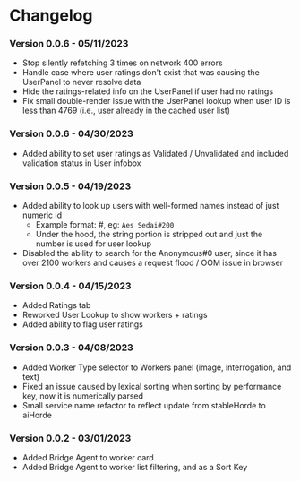 # Changelog

### Version 0.0.6 - 05/11/2023
- Stop silently refetching 3 times on network 400 errors
- Handle case where user ratings don't exist that was causing the UserPanel to never resolve data
- Hide the ratings-related info on the UserPanel if user had no ratings
- Fix small double-render issue with the UserPanel lookup when user ID is less than 4769 (i.e., user already in the cached user list)

### Version 0.0.6 - 04/30/2023
- Added ability to set user ratings as Validated / Unvalidated and included validation status in User infobox

### Version 0.0.5 - 04/19/2023
- Added ability to look up users with well-formed names instead of just numeric id
  - Example format: <string>#<number>, eg: `Aes Sedai#200`
  - Under the hood, the string portion is stripped out and just the number is used for user lookup
- Disabled the ability to search for the Anonymous#0 user, since it has over 2100 workers and causes a request flood / OOM issue in browser

### Version 0.0.4 - 04/15/2023
- Added Ratings tab
- Reworked User Lookup to show workers + ratings
- Added ability to flag user ratings

### Version 0.0.3 - 04/08/2023
- Added Worker Type selector to Workers panel (image, interrogation, and text)
- Fixed an issue caused by lexical sorting when sorting by performance key, now it is numerically parsed
- Small service name refactor to reflect update from stableHorde to aiHorde

### Version 0.0.2 - 03/01/2023
- Added Bridge Agent to worker card
- Added Bridge Agent to worker list filtering, and as a Sort Key
